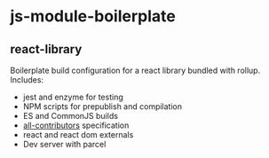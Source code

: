 # js-module-boilerplate
## react-library

Boilerplate build configuration for a react library bundled with rollup. Includes: 
  - jest and enzyme for testing
  - NPM scripts for prepublish and compilation
  - ES and CommonJS builds
  - [all-contributors](https://github.com/kentcdodds/all-contributors) specification
  - react and react dom externals
  - Dev server with parcel
